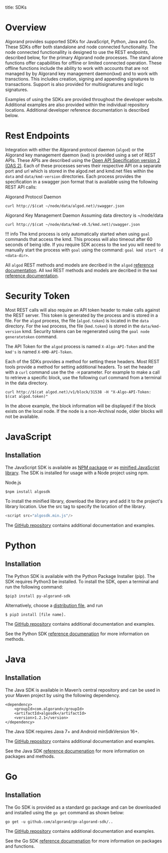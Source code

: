title: SDKs
# Overview
Algorand provides supported SDKs for JavaScript, Python, Java and Go. These SDKs offer both standalone and node connected functionality. The node connected functionallity is  designed to use the REST endpoints, described below, for the primary Algorand node processes. The stand alone functions offer capabilities for offline or limited connected operation. These offline functions include the ability to work with accounts that are not managed by by Algorand key management daemon(`kmd`) and to work with transctions. This includes creation, signing and appending signatures to transactions. Support is also provided for multisignatures and logic signatures.

Examples of using the SDKs are provided throughout the developer website. Additional examples are also provided within the individual repository locations. Additional developer reference documentation is described below.

# Rest Endpoints
Integration with either the Algorand protocol daemon (`algod`) or the Algorand key management daemon (`kmd`) is provided using a set of REST APIs. These APIs are described using the [Open API Specification version 2 (OAS 2)](https://github.com/OAI/OpenAPI-Specification/blob/master/versions/2.0.md). Each of these processes serves their respective API on a separate port and url which is stored in the algod.net and kmd.net files within the `data` and `data/kmd-version` directories. Each process provides the specification in a swagger json format that is available using the following REST API calls: 

Algorand Protocol Daemon
```
curl http://$(cat ~/node/data/algod.net)/swagger.json
```

Algorand Key Management Daemon
Assuming data directory is ~/node/data
```
curl http://$(cat ~/node/data/kmd-v0.5/kmd.net)/swagger.json
```

!!! info
    The kmd process is only automatically started when using `goal` commands that access the kmd. This process will also timeout after 60 seconds of being idle. If you require SDK access to the `kmd` you will need to manually start the process with `goal` using the command: `goal kmd start -d <data-dir>`.

All `algod` REST methods and models are decribed in the `algod` [reference documentation](/reference-docs/rest-apis/algod/). 
All `kmd` REST methods and models are decribed in the `kmd` [reference documentation](/reference-docs/rest-apis/kmd/). 


# Security Token
Most REST calls will also require an API token header to make calls against the REST server. This token is generated by the process and is stored in a file. For the `algod` process, the file (`algod.token`) is located in the `data` directory. For the `kmd` process, the file (`kmd.token`) is stored in the `data/kmd-version` kmd. Security tokens can be regenerated using the `goal node generatetoken` command.

The API Token for the `algod` process is named `X-Algo-API-Token` and the `kmd's` is named `X-KMD-API-Token`.

Each of the SDKs provides a method for setting these headers. Most REST tools provide a method for setting additional headers. To set the header with a `curl` command use the the `-H` parameter. For example to make a call to retrieve a specific block, use the following curl command from a terminal in the data directory.

```
curl http://$(cat algod.net)/v1/block/31538 -H "X-Algo-API-Token: $(cat algod.token)"
```

In the above example, the block information will be displayed if the block exists on the local node. If the node is a non-Archival node, older blocks will not be available.

# JavaScript
## Installation
The JavaScript SDK is available as [NPM package](https://www.npmjs.com/package/algosdk) or as [minified JavaScript library](https://github.com/algorand/js-algorand-sdk/blob/master/dist/algosdk.min.js). The SDK is installed for usage with a Node project using npm. 

Node.js
```
$npm install algosdk
```

To install the minified library, download the library and add it to the project's library location. Use the src tag to specify the location of the library.

```javascript tab="JavaScript"
<script src="algosdk.min.js"/> 
```

The [GitHub repository](https://github.com/algorand/js-algorand-sdk) contains additional documentation and examples.


# Python
## Installation
The Python SDK is available with the Python Package Installer (pip). The SDK requires Python3 be installed. To install the SDK, open a terminal and run the following command:

```
$pip3 install py-algorand-sdk
```
Alternatively, choose a [distribution file](https://pypi.org/project/py-algorand-sdk/#files), and run 

```
$ pip3 install [file name].
```

The [GitHub repository](https://github.com/algorand/py-algorand-sdk) contains additional documentation and examples.

See the Python SDK [reference documenation](https://py-algorand-sdk.readthedocs.io/en/latest/) for more information on methods.

# Java
## Installation
The Java SDK is available in Maven’s central repository and can be used in your Maven project by using the following dependency. 

```
<dependency>
    <groupId>com.algorand</groupId>
    <artifactId>algosdk</artifactId>
    <version>1.2.1</version>
</dependency>
```

The Java SDK requires Java 7+ and Android minSdkVersion 16+.

The [GitHub repository](https://github.com/algorand/java-algorand-sdk) contains additional documentation and examples.

See the Java SDK [reference documenation](https://algorand.github.io/java-algorand-sdk/) for more information on packages and methods.


# Go
## Installation
The Go SDK is provided as a standard go package and can be downloaded and installed using the `go get` command as shown below:

```
go get -u github.com/algorand/go-algorand-sdk/..
```

The [GitHub repository](https://github.com/algorand/go-algorand-sdk) contains additional documentation and examples.

See the Go SDK [reference documenation](https://godoc.org/github.com/algorand/go-algorand-sdk) for more information on packages and functions.